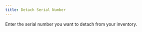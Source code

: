 ```yaml
---
title: Detach Serial Number
---
```



Enter the serial number you want to detach from your inventory.
